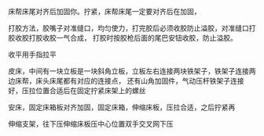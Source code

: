
床帮床尾对齐后加固你。拧紧，床帮床尾一定要对齐后在加固，


打胶方法，胶嘴子对准缝口，均匀使力，打完胶后必须收胶防止溢胶，对准缝口打胶收胶打胶收胶一气合成，
打胶时按胶枪后面的尾巴安钮收胶，防止溢胶。

收平用手指拉平

皮床，中间有一块立板是一块斜角立板，立板左右连接两块铁架子，铁架子连接两边床帮，床头床尾都有对应的连接点，   还有山角加固件，气动压杆铁架子连接好，压拉位置合适后在固定拧紧床架上的螺丝






安床，固定床箱板对齐加固，固定床箱，伸缩床板，压拉合适，之后拧紧再


伸缩支架，往下压伸缩床板压中心位置双手交叉网下压









